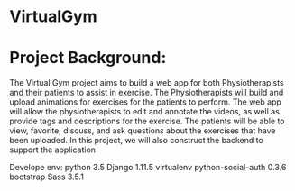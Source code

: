 # VirtualGym
# Project Background:
The Virtual Gym project aims to build a web app for both Physiotherapists and their patients to assist in exercise. The Physiotherapists will build and upload animations for exercises for the patients to perform. The web app will allow the physiotherapists to edit and annotate the videos, as well as provide tags and descriptions for the exercise. The patients will be able to view, favorite, discuss, and ask questions about the exercises that have been uploaded. In this project, we will also construct the backend to support the application

Develope env:
  python 3.5
  Django 1.11.5
  virtualenv
  python-social-auth 0.3.6
  bootstrap
  Sass 3.5.1
